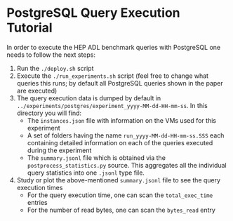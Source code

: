 # PostgreSQL Query Execution Tutorial

In order to execute the HEP ADL benchmark queries with PostgreSQL one needs to follow the next steps:

1. Run the `./deploy.sh` script
1. Execute the `./run_experiments.sh` script (feel free to change what queries this runs; by default all PostgreSQL queries shown in the paper are executed)
1. The query execution data is dumped by default in `../experiments/postgres/experiment_yyyy-MM-dd-HH-mm-ss`. In this directory you will find:
    * The `instances.json` file with information on the VMs used for this experiment
    * A set of folders having the name `run_yyyy-MM-dd-HH-mm-ss.SSS` each containing detailed information on each of the queries executed during the experiment 
    * The `summary.jsonl` file which is obtained via the `postprocess_statistics.py` source. This aggregates all the individual query statistics into one `.jsonl` type file. 
1. Study or plot the above-mentioned  `summary.jsonl` file to see the query execution times
    * For the query execution time, one can scan the `total_exec_time` entries
    * For the number of read bytes, one can scan the `bytes_read` entry 